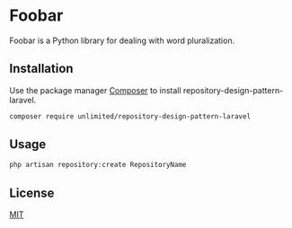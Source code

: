 # Foobar

Foobar is a Python library for dealing with word pluralization.

## Installation

Use the package manager [Composer](https://packagist.org/packages/unlimited/repository-design-pattern-laravel) to install repository-design-pattern-laravel.

```bash
composer require unlimited/repository-design-pattern-laravel
```

## Usage

```php
php artisan repository:create RepositoryName
```

## License
[MIT](https://choosealicense.com/licenses/mit/)
